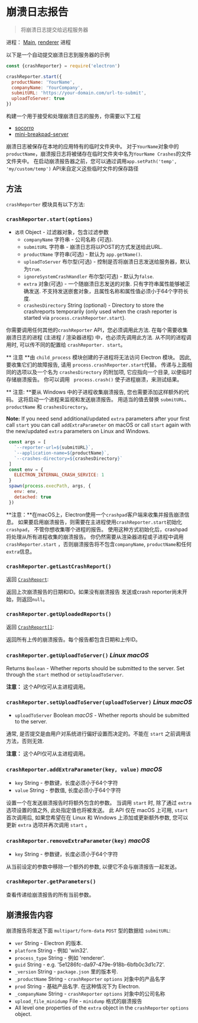 # 崩溃日志报告

> 将崩溃日志提交给远程服务器

进程： [Main](../glossary.md#main-process), [renderer](../glossary.md#renderer-process) 进程

以下是一个自动提交崩溃日志到服务器的示例

```javascript
const {crashReporter} = require('electron')

crashReporter.start({
  productName: 'YourName',
  companyName: 'YourCompany',
  submitURL: 'https://your-domain.com/url-to-submit',
  uploadToServer: true
})
```

构建一个用于接受和处理崩溃日志的服务，你需要以下工程

* [socorro](https://github.com/mozilla/socorro)
* [mini-breakpad-server](https://github.com/electron/mini-breakpad-server)

崩溃日志被保存在本地的应用特有的临时文件夹中。 对于`YourName`对象中的`productName`，崩溃报日志将被储存在临时文件夹中名为`YourName Crashes`的文件文件夹中。 在启动崩溃报告器之前，您可以通过调用`app.setPath('temp', 'my/custom/temp')` API来自定义这些临时文件的保存路径

## 方法

` crashReporter ` 模块具有以下方法:

### `crashReporter.start(options)`

* `选项` Object - 过滤器对象，包含过滤参数 
  * `companyName` 字符串 - 公司名称 (可选).
  * `submitURL` 字符串 - 崩溃日志将以POST的方式发送给此URL.
  * `productName` 字符串(可选) - 默认为 `app.getName()`.
  * `uploadToServer` 布尔型(可选) - 控制是否将崩溃日志发送给服务器，默认为`true`.
  * `ignoreSystemCrashHandler` 布尔型(可选) - 默认为`false`.
  * `extra` 对象(可选) - 一个随崩溃日志发送的对象. 只有字符串属性能够被正确发送. 不支持发送嵌套对象，且属性名称和属性值必须小于64个字符长度.
  * `crashesDirectory` String (optional) - Directory to store the crashreports temporarily (only used when the crash reporter is started via `process.crashReporter.start`).

你需要调用任何其他的`crashReporter` API，您必须调用此方法. 在每个需要收集崩溃日志的进程 (主进程 / 渲染器进程) 中，也必须先调用此方法. 从不同的进程调用时, 可以传不同的配置给 ` crashReporter. start `。

** 注意 **由 ` child_process ` 模块创建的子进程将无法访问 Electron 模块。 因此, 要收集它们的故障报告, 请用 ` process.crashReporter.start `代替。 传递与上面相同的选项以及一个名为 ` crashesDirectory ` 的附加项, 它应指向一个目录, 以便临时存储崩溃报告。 你可以调用 ` process.crash()` 使子进程崩溃，来测试结果。

** 注意: **要从 Windows 中的子进程收集崩溃报告, 您也需要添加这样额外的代码。 这将启动一个进程来监视和发送崩溃报告。 用适当的值去替换 ` submitURL `、` productName ` 和 ` crashesDirectory `。

**Note:** If you need send additional/updated `extra` parameters after your first call `start` you can call `addExtraParameter` on macOS or call `start` again with the new/updated `extra` parameters on Linux and Windows.

```js
 const args = [
   `--reporter-url=${submitURL}`,
   `--application-name=${productName}`,
   `--crashes-directory=${crashesDirectory}`
 ]
 const env = {
   ELECTRON_INTERNAL_CRASH_SERVICE: 1
 }
 spawn(process.execPath, args, {
   env: env,
   detached: true
 })
```

**注意：**在macOS上，Electron使用一个`crashpad`客户端来收集并报告崩溃信息。 如果要启用崩溃报告，则需要在主进程使用`crashReporter.start`初始化`crashpad`， 不管你想收集哪个进程的报告。 使用这种方式初始化后，crashpad将处理从所有进程收集的崩溃报告。 你仍然需要从渲染器进程或子进程中调用`crashReporter.start` ，否则崩溃报告将不包含`companyName`, `productName`和任何`extra`信息。

### `crashReporter.getLastCrashReport()`

返回 [`CrashReport`](structures/crash-report.md):

返回上次崩溃报告的日期和ID。如果没有崩溃报告 发送或crash reporter尚未开始，则返回`null`。

### `crashReporter.getUploadedReports()`

返回 [`CrashReport[]`](structures/crash-report.md):

返回所有上传的崩溃报告。每个报告都包含日期和上传ID。

### `crashReporter.getUploadToServer()` *Linux* *macOS*

Returns `Boolean` - Whether reports should be submitted to the server. Set through the `start` method or `setUploadToServer`.

**注意：** 这个API仅可从主进程调用。

### `crashReporter.setUploadToServer(uploadToServer)` *Linux* *macOS*

* `uploadToServer` Boolean *macOS* - Whether reports should be submitted to the server.

通常, 是否提交是由用户对系统进行偏好设置而决定的。不能在 `start` 之前调用该方法，否则无效.

**注意：** 这个API仅可从主进程调用。

### `crashReporter.addExtraParameter(key, value)` *macOS*

* `key` String - 参数键，长度必须小于64个字符
* `value` String - 参数值, 长度必须小于64个字符

设置一个在发送崩溃报告时将额外包含的参数。 当调用 `start` 时, 除了通过 `extra` 选项设置的值之外, 此处指定值也将被发送。 此 API 仅在 macOS 上可用, `start` 首次调用后, 如果您希望在在 Linux 和 Windows 上添加或更新额外参数, 您可以更新 `extra` 选项并再次调用 `start` 。

### `crashReporter.removeExtraParameter(key)` *macOS*

* `key` String - 参数键，长度必须小于64个字符

从当前设定的参数中移除一个额外的参数, 以便它不会与崩溃报告一起发送。

### `crashReporter.getParameters()`

查看传递给崩溃报告的所有当前参数。

## 崩溃报告内容

崩溃报告将发送下面 `multipart/form-data` `POST` 型的数据给 `submitURL`:

* `ver` String - Electron 的版本.
* `platform` String - 例如 'win32'.
* `process_type` String - 例如 'renderer'.
* `guid` String - e.g. '5e1286fc-da97-479e-918b-6bfb0c3d1c72'.
* `_version` String - `package.json` 里的版本号.
* `_productName` String - `crashReporter` `options` 对象中的产品名字
* `prod` String - 基础产品名字. 在这种情况下为 Electron.
* `_companyName` String - `crashReporter` `options` 对象中的公司名称
* `upload_file_minidump` File - `minidump` 格式的崩溃报告
* All level one properties of the `extra` object in the `crashReporter` `options` object.
